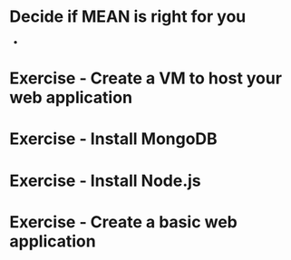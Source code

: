 # Decide if MEAN is right for you
- 

# Exercise - Create a VM to host your web application

# Exercise - Install MongoDB

# Exercise - Install Node.js

# Exercise - Create a basic web application